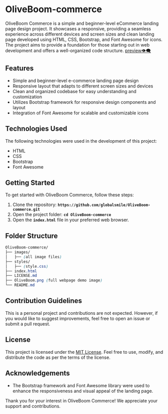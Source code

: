 # OliveBoom-commerce
OliveBoom Commerce is a simple and beginner-level eCommerce landing page design project. It showcases a responsive, providing a seamless experience across different devices and screen sizes and clean landing page developed using HTML, CSS, Bootstrap, and Font Awesome for icons. The project aims to provide a foundation for those starting out in web development and offers a well-organized code structure. [preview👁️‍🗨️](https://OliveBoom-commerce-2023.netlify.app/)

## Features
- Simple and beginner-level e-commerce landing page design
- Responsive layout that adapts to different screen sizes and devices
- Clean and organized codebase for easy understanding and customization
- Utilizes Bootstrap framework for responsive design components and layout
- Integration of Font Awesome for scalable and customizable icons

## Technologies Used
The following technologies were used in the development of this project:
- HTML
- CSS
- Bootstrap
- Font Awesome

## Getting Started
To get started with OliveBoom Commerce, follow these steps:

1. Clone the repository: **`https://github.com/globalsmile/OliveBoom-commerce.git`**
2. Open the project folder: **`cd OliveBoom-commerce`**
3. Open the **`index.html`** file in your preferred web browser.

## Folder Structure
``` css
OliveBoom-commerce/
├── images/
│   ├── (all image files)
├── styles/
│   ├── (style.css)
├── index.html
├── LICENSE.md
├── OliveBoom.png (full webpage demo image)
└── README.md
```

## Contribution Guidelines
This is a personal project and contributions are not expected. However, if you would like to suggest improvements, feel free to open an issue or submit a pull request.

## License
This project is licensed under the [MIT License](LICENSE.md). Feel free to use, modify, and distribute the code as per the terms of the license.

## Acknowledgements
- The Bootstrap framework and Font Awesome library were used to enhance the responsiveness and visual appeal of the landing page.


Thank you for your interest in OliveBoom Commerce! We appreciate your support and contributions.
